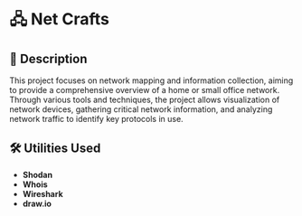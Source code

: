 <h1>🖧 Net Crafts</h1>
<h2>📝 Description</h2>
This project focuses on network mapping and information collection, aiming to provide a comprehensive overview of a home or small office network. Through various tools and techniques, the project allows visualization of network devices, gathering critical network information, and analyzing network traffic to identify key protocols in use.
<br />


<h2>🛠️ Utilities Used</h2>

- <b>Shodan</b> 
- <b>Whois</b>
- <b>Wireshark</b>
- <b>draw.io</b>
